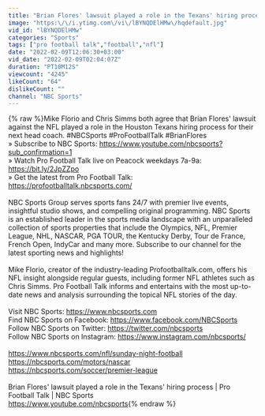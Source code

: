 ```yaml
---
title: "Brian Flores' lawsuit played a role in the Texans' hiring process | Pro Football Talk | NBC Sports"
image: "https:\/\/i.ytimg.com\/vi\/lBYNQDElHMw\/hqdefault.jpg"
vid_id: "lBYNQDElHMw"
categories: "Sports"
tags: ["pro football talk","football","nfl"]
date: "2022-02-09T12:06:30+03:00"
vid_date: "2022-02-09T02:04:07Z"
duration: "PT10M12S"
viewcount: "4245"
likeCount: "64"
dislikeCount: ""
channel: "NBC Sports"
---
```

{% raw %}Mike Florio and Chris Simms both agree that Brian Flores' lawsuit against the NFL played a role in the Houston Texans hiring process for their next head coach. #NBCSports #ProFootballTalk #BrianFlores<br />» Subscribe to NBC Sports: <a rel="nofollow" target="blank" href="https://www.youtube.com/nbcsports?sub_confirmation=1">https://www.youtube.com/nbcsports?sub_confirmation=1</a><br />» Watch Pro Football Talk live on Peacock weekdays 7a-9a: <a rel="nofollow" target="blank" href="https://bit.ly/2JpZZpo">https://bit.ly/2JpZZpo</a><br />» Get the latest from Pro Football Talk: <a rel="nofollow" target="blank" href="https://profootballtalk.nbcsports.com/">https://profootballtalk.nbcsports.com/</a><br /><br />NBC Sports Group serves sports fans 24/7 with premier live events, insightful studio shows, and compelling original programming. NBC Sports is an established leader in the sports media landscape with an unparalleled collection of sports properties that include the Olympics, NFL, Premier League, NHL, NASCAR, PGA TOUR, the Kentucky Derby, Tour de France, French Open, IndyCar and many more. Subscribe to our channel for the latest sporting news and highlights!<br /><br />Mike Florio, creator of the industry-leading Profootballtalk.com, offers his NFL insight alongside regular guests, including former NFL athletes such as Chris Simms. Pro Football Talk informs and entertains with the most up-to-date news and analysis surrounding the topical NFL stories of the day.<br /><br />Visit NBC Sports: <a rel="nofollow" target="blank" href="https://www.nbcsports.com">https://www.nbcsports.com</a><br />Find NBC Sports on Facebook: <a rel="nofollow" target="blank" href="https://www.facebook.com/NBCSports">https://www.facebook.com/NBCSports</a><br />Follow NBC Sports on Twitter: <a rel="nofollow" target="blank" href="https://twitter.com/nbcsports">https://twitter.com/nbcsports</a><br />Follow NBC Sports on Instagram: <a rel="nofollow" target="blank" href="https://www.instagram.com/nbcsports/">https://www.instagram.com/nbcsports/</a><br /><br /><a rel="nofollow" target="blank" href="https://www.nbcsports.com/nfl/sunday-night-football">https://www.nbcsports.com/nfl/sunday-night-football</a><br /><a rel="nofollow" target="blank" href="https://nbcsports.com/motors/nascar">https://nbcsports.com/motors/nascar</a><br /><a rel="nofollow" target="blank" href="https://nbcsports.com/soccer/premier-league">https://nbcsports.com/soccer/premier-league</a><br /><br />Brian Flores' lawsuit played a role in the Texans' hiring process | Pro Football Talk | NBC Sports<br /><a rel="nofollow" target="blank" href="https://www.youtube.com/nbcsports">https://www.youtube.com/nbcsports</a>{% endraw %}
